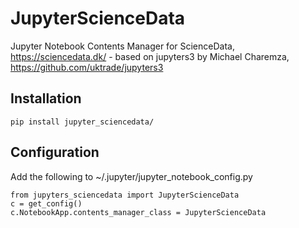 # JupyterScienceData

Jupyter Notebook Contents Manager for ScienceData, https://sciencedata.dk/ - based on jupyters3 by Michael Charemza, https://github.com/uktrade/jupyters3

## Installation

```
pip install jupyter_sciencedata/
```

## Configuration

Add the following to ~/.jupyter/jupyter_notebook_config.py

```
from jupyters_sciencedata import JupyterScienceData
c = get_config()
c.NotebookApp.contents_manager_class = JupyterScienceData
```